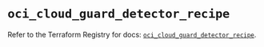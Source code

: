 # `oci_cloud_guard_detector_recipe`

Refer to the Terraform Registry for docs: [`oci_cloud_guard_detector_recipe`](https://registry.terraform.io/providers/oracle/oci/6.37.0/docs/resources/cloud_guard_detector_recipe).
